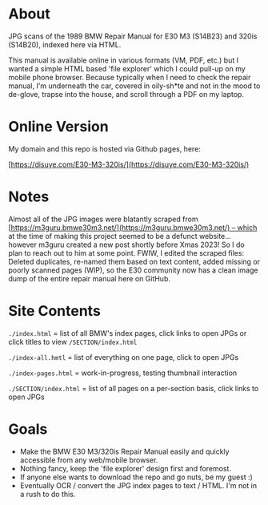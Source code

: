# About

JPG scans of the 1989 BMW Repair Manual for E30 M3 (S14B23) and 320is (S14B20), indexed here via HTML.

This manual is available online in various formats (VM, PDF, etc.) but I wanted a simple HTML based 'file explorer' which I could pull-up on my mobile phone browser. Because typically when I need to check the repair manual, I'm underneath the car, covered in oily-sh*te and not in the mood to de-glove, trapse into the house, and scroll through a PDF on my laptop.

# Online Version

My domain and this repo is hosted via Github pages, here:

[https://disuye.com/E30-M3-320is/](https://disuye.com/E30-M3-320is/)

# Notes

Almost all of the JPG images were blatantly scraped from [https://m3guru.bmwe30m3.net/](https://m3guru.bmwe30m3.net/) – which at the time of making this project seemed to be a defunct website... however m3guru created a new post shortly before Xmas 2023! So I do plan to reach out to him at some point. 
          FWIW, I edited the scraped files: Deleted duplicates, re-named them based on text content, added missing or poorly scanned pages (WIP), so the E30 community now has a clean image dump of the entire repair manual here on GitHub.

# Site Contents

`./index.html` = list of all BMW's index pages, click links to open JPGs or click titles to view `/SECTION/index.html`

`./index-all.hmtl` = list of everything on one page, click to open JPGs

`./index-pages.html` = work-in-progress, testing thumbnail interaction

`./SECTION/index.html` = list of all pages on a per-section basis, click links to open JPGs

# Goals

* Make the BMW E30 M3/320is Repair Manual easily and quickly accessible from any web/mobile browser.
* Nothing fancy, keep the 'file explorer' design first and foremost.
* If anyone else wants to download the repo and go nuts, be my guest :)
* Eventually OCR / convert the JPG index pages to text / HTML. I'm not in a rush to do this.
